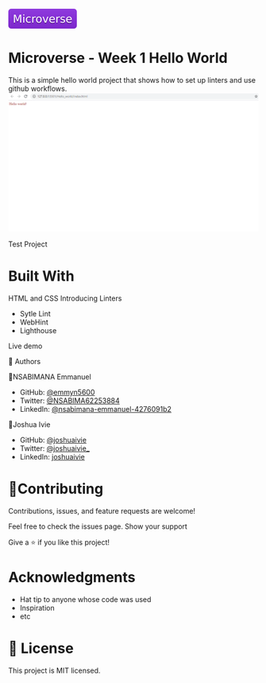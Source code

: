 
![](Microverse.svg)

# Microverse - Week 1 Hello World

This is a simple hello world project that shows how to set up linters and use github workflows.
![Screenshot](screenshot.png)

Test Project

# Built With

HTML and CSS
Introducing Linters
- Sytle Lint
- WebHint
- Lighthouse
 
Live demo

👤 Authors

👤NSABIMANA Emmanuel
- GitHub: [@emmyn5600](https://github.com/Emmyn5600)
- Twitter: [@NSABIMA62253884](https://twitter.com/NSABIMA62253884)
- LinkedIn: [@nsabimana-emmanuel-4276091b2](https://www.linkedin.com/in/nsabimana-emmanuel-4276091b2/)


👤Joshua Ivie
- GitHub: [@joshuaivie](https://github.com/joshuaivie)
- Twitter: [@joshuaivie_](https://twitter.com/joshuaivie_)
- LinkedIn: [joshuaivie](https://linkedin.com/in/joshuaivie)


# 🤝Contributing

Contributions, issues, and feature requests are welcome!

Feel free to check the issues page. Show your support

Give a ⭐️ if you like this project!

# Acknowledgments

- Hat tip to anyone whose code was used
- Inspiration
- etc

# 📝 License 
This project is MIT licensed.